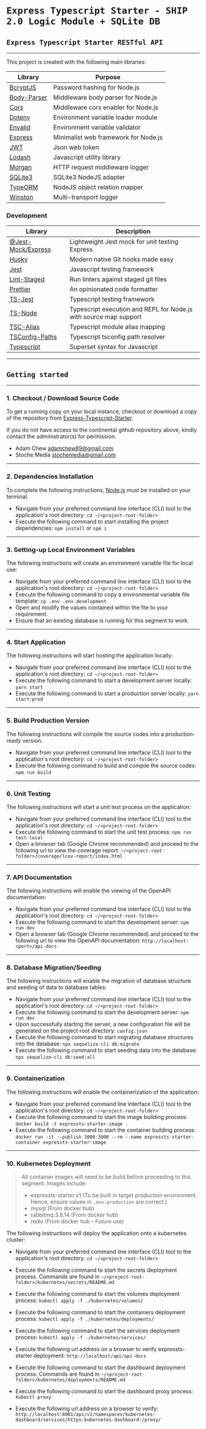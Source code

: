 # `Express Typescript Starter - SHIP 2.0 Logic Module + SQLite DB`

## `Express Typescript Starter RESTful API`

<hr/>

This project is created with the following main libraries:

| Library                                                        | Purpose                              |
| -------------------------------------------------------------- | ------------------------------------ |
| [BcryptJS](https://github.com/dcodeIO/bcrypt.js#readme)        | Password hashing for Node.js         |
| [Body-Parser](https://github.com/expressjs/body-parser#readme) | Middleware body parser for Node.js   |
| [Cors](https://github.com/expressjs/cors#readme)               | Middleware cors enabler for Node.js  |
| [Dotenv](https://github.com/motdotla/dotenv#readme)            | Environment variable loader module   |
| [Envalid](https://github.com/af/envalid#readme)                | Environment variable validator       |
| [Express](https://expressjs.com/)                              | Minimalist web framework for Node.js |
| [JWT](https://jwt.io/)                                         | Json web token                       |
| [Lodash](https://lodash.com/)                                  | Javascript utility library           |
| [Morgan](https://github.com/expressjs/morgan#readme)           | HTTP request middleware logger       |
| [SQLite3](https://github.com/mapbox/node-sqlite3#readme)       | SQLite3 NodeJS adapter               |
| [TypeORM](https://typeorm.io/)                                 | NodeJS object relation mapper        |
| [Winston](https://github.com/winstonjs/winston#readme)         | Multi-transport logger               |

### Development

| Library                                                                    | Description                                                       |
| -------------------------------------------------------------------------- | ----------------------------------------------------------------- |
| [@Jest-Mock/Express](https://github.com/bikk-uk/jest-mock-express#readme)  | Lightweight Jest mock for unit testing Express                    |
| [Husky](https://github.com/typicode/husky/blob/main/README.md)             | Modern native Git hooks made easy                                 |
| [Jest](https://jestjs.io/)                                                 | Javascript testing framework                                      |
| [Lint-Staged](https://github.com/okonet/lint-staged/blob/master/README.md) | Run linters against staged git files                              |
| [Prettier](https://prettier.io/)                                           | An opinionated code formatter                                     |
| [TS-Jest](https://kulshekhar.github.io/ts-jest/)                           | Typescript testing framework                                      |
| [TS-Node](https://github.com/TypeStrong/ts-node#readme)                    | Typescript execution and REPL for Node.js with source map support |
| [TSC-Alias](https://github.com/justkey007/tsc-alias#readme)                | Typescript module alias mapping                                   |
| [TSConfig-Paths](https://github.com/dividab/tsconfig-paths#readme)         | Typescript tsconfig path resolver                                 |
| [Typescript](https://www.typescriptlang.org/)                              | Superset syntax for Javascript                                    |

<hr/>

## `Getting started`

<hr/>

### 1. Checkout / Download Source Code

To get a running copy on your local instance, checkout or download a copy of the repository from [Express-Typescript-Starter](https://github.com/adamchew89/express-typescript-starter).

If you do not have access to the continental github repository above, kindly contact the administrator(s) for permission:

- Adam Chew <adamchew89@gmail.com>
- Stoche Media <stochemedia@gmail.com>

<hr/>

### 2. Dependencies Installation

To complete the following instructions, [Node.js](https://nodejs.org/en/) must be installed on your terminal.

- Navigate from your preferred command line interface (CLI) tool to the application's root directory: `cd ~/<project-root-folder>`
- Execute the following command to start installing the project dependencies: `npm install` or `npm i`

<hr/>

### 3. Setting-up Local Environment Variables

The following instructions will create an environment variable file for local use:

- Navigate from your preferred command line interface (CLI) tool to the application's root directory: `cd ~/<project-root-folder>`
- Execute the following command to copy a environmental variable file template: `cp .env .env.development`
- Open and modify the values contained within the file to your requirement.
- Ensure that an existing database is running for this segment to work.

<hr/>

### 4. Start Application

The following instructions will start hosting the application locally:

- Navigate from your preferred command line interface (CLI) tool to the application's root directory: `cd ~/<project-root-folder>`
- Execute the following command to start a development server locally: `yarn start`
- Execute the following command to start a production server locally: `yarn start:prod`

<hr/>

### 5. Build Production Version

The following instructions will compile the source codes into a production-ready version:

- Navigate from your preferred command line interface (CLI) tool to the application's root directory: `cd ~/<project-root-folder>`
- Execute the following command to build and compile the source codes: `npm run build`

<hr/>

### 6. Unit Testing

The following instructions will start a unit test process on the application:

- Navigate from your preferred command line interface (CLI) tool to the application's root directory: `cd ~/<project-root-folder>`
- Execute the following command to start the unit test process: `npm run test:local`
- Open a browser tab (Google Chrome recommended) and proceed to the following url to view the coverage report: `~/<project-root-folder>/coverage/lcov-report/index.html`

<hr/>

### 7. API Documentation

The following instructions will enable the viewing of the OpenAPI documentation:

- Navigate from your preferred command line interface (CLI) tool to the application's root directory: `cd ~/<project-root-folder>`
- Execute the following command to start the development server: `npm run dev`
- Open a browser tab (Google Chrome recommended) and proceed to the following url to view the OpenAPI documentation: `http://localhost:<port>/api-docs`

<hr />

### 8. Database Migration/Seeding

The following instructions will enable the migration of database structure and seeding of data to database tables:

- Navigate from your preferred command line interface (CLI) tool to the application's root directory: `cd ~/<project-root-folder>`
- Execute the following command to start the development server: `npm run dev`
- Upon successfully starting the server, a new configuration file will be generated on the project root directory: `config.json`
- Execute the following command to start migrating database structures into the database: `npx sequelize-cli db:migrate`
- Execute the following command to start seeding data into the database: `npx sequelize-cli db:seed:all`

<hr />

### 9. Containerization

The following instructions will enable the containerization of the application:

- Navigate from your preferred command line interface (CLI) tool to the application's root directory: `cd ~/<project-root-folder>`
- Execute the following command to start the image building process: `docker build -t expressts-starter-image .`
- Execute the following command to start the container building process: `docker run -it --publish 3000:3000 --rm --name expressts-starter-container expressts-starter-image`

<hr />

### 10. Kubernetes Deployment

> All container images will need to be build before proceeding to this segment.
> Images include:
>
> - expressts-starter:v1 (To be built in target production environment. Hence, ensure values in `.env.production` are correct.)
> - mysql (From docker hub)
> - rabbitmq:3.8.14 (From docker hub)
> - redis (From docker hub - Future use)

The following instructions will deploy the application onto a kubernetes cluster:

- Navigate from your preferred command line interface (CLI) tool to the application's root directory: `cd ~/<project-root-folder>`
- Execute the following command to start the secrets deployment process. Commands are found in `~/<project-root-folder>/kubernetes/secrets/README.md`
- Execute the following command to start the volumes deployment process: `kubectl apply -f ./kubernetes/volumes/`
- Execute the following command to start the containers deployment process: `kubectl apply -f ./kubernetes/deployments/`
- Execute the following command to start the services deployment process: `kubectl apply -f ./kubernetes/services/`
- Execute the following url address on a browser to verify expressts-starter deployment: `http://localhost/api/api-docs`

- Execute the following command to start the dashboard deployment process: Commands are found in `~/<project-root-folder>/kubernetes/deployments/README.md`
- Execute the following command to start the dashboard proxy process: `kubectl proxy`
- Execute the following url address on a browser to verify: `http://localhost:8001/api/v1/namespaces/kubernetes-dashboard/services/https:kubernetes-dashboard:/proxy/`

